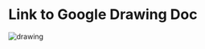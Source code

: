 # Link to Google Drawing Doc

![drawing](https://docs.google.com/drawings/d/1ioqtRS8UiulPpz4IN_R-9xDzpTS6C2XsxI1jVNjPe5I/edit?usp=sharing)

